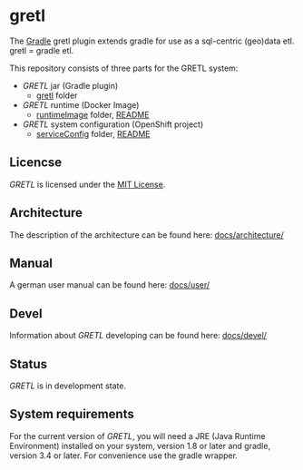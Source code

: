 # gretl

The [Gradle](http://www.gradle.org) gretl plugin extends gradle for use as a sql-centric
(geo)data etl. gretl = gradle etl.

This repository consists of three parts for the GRETL system:
* _GRETL_  jar (Gradle plugin)
    * [gretl](gretl) folder
* _GRETL_  runtime (Docker Image)
    * [runtimeImage](runtimeImage) folder, [README](runtimeImage/README.md)
* _GRETL_  system configuration (OpenShift project)
    * [serviceConfig](serviceConfig) folder, [README](serviceConfig/README.md)

## Licencse

_GRETL_ is licensed under the [MIT License](LICENSE).

## Architecture

The description of the architecture can be found here: [docs/architecture/](docs/architecture/architecture.md)

## Manual

A german user manual can be found here: [docs/user/](docs/user/index.md)

## Devel

Information about _GRETL_ developing can be found here: [docs/devel/](docs/devel/index.md)

## Status

_GRETL_  is in development state.

## System requirements

For the current version of _GRETL_, you will need a JRE (Java Runtime Environment) installed
on your system, version 1.8 or later and gradle, version 3.4 or later.
For convenience use the gradle wrapper.

